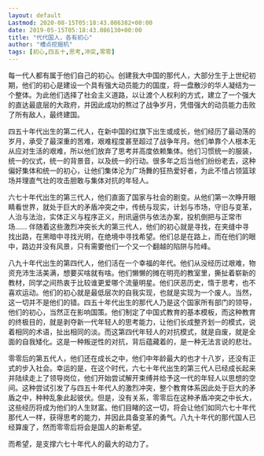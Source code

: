 ```yaml
---
layout: default
Lastmod: 2020-08-15T05:18:43.086382+00:00
date: 2019-05-15T05:18:43.086130+00:00
title: "代代国人，各有初心"
author: "槽点挖掘机"
tags: [初心,四五十,思考,冲突,零零]
---
```


每一代人都有属于他们自己的初心。创建我大中国的那代人，大部分生于上世纪初期，他们的初心是建设一个具有强大动员能力的国度，将一盘散沙的华人凝结为一个整体。为此他们选择了社会主义道路，以让渡个人权利的方式，建立了一个强大的直达最底层的大政府，并因此成功的熬过了战争岁月，凭借强大的动员能力击败了所有敌人，最终建国。

四五十年代出生的第二代人，在新中国的红旗下出生或成长，他们经历了最动荡的岁月，承受了最深重的苦难，艰难程度甚至超过了战争年月。他们单靠个人根本无从应对生活的艰难，所以他们放弃了思考并高度依赖集体。他们习惯统一的服装，统一的仪式，统一的背景音，以及统一的行动。很多年之后当他们纷纷老去，这种偏好集体和统一的初心，让他们集体沦为广场舞的狂热爱好者，为此不惜占领篮球场并理直气壮的攻击胆敢与集体对抗的年轻人。

六七十年代出生的第三代人，他们直面了国家与社会的剧变。从他们第一次睁开眼睛看世界，就处于巨大的矛盾冲突之中，传统与现实，计划与市场，守旧与变革，人治与法治，实体正义与程序正义，刑讯逼供与依法办案，投机倒把与正常市场…… 伴随着这些激烈冲突长大的第三代人，他们的初心就是寻找，在夹缝中寻找出路，在黑暗中寻找光明，在绝境中寻找希望。他们总是在路上，而在他们的眼中，路边并没有风景，只有需要他们一个又一个翻越的陷阱与险峰。

八九十年代出生的第四代人，他们活在一个幸福的年代。他们从没经历过艰难，物资充沛生活美满，想要买啥就有啥。他们懒懒的摊在明亮的教室里，撕扯着崭新的教材，同学之间热衷于比较谁更爱哪个流量明星。他们厌恶历史，惰于思考，也不喜欢运动。他们的初心就是最低层次的自我实现，也就是实现为一个废人。当然，这一切并不是他们的错。四五十年代出生的那代人乃是这个国家所有部门的领导，他们的初心，当然正在影响国策。他们制定了中国式教育的基本模板，而这种教育的终极目的，就是剥夺新一代年轻人的思考能力，让他们长成整齐划一的模式，说着相同的术语，扯出相同的淡。而这第四代年轻人的对抗模式，就是自废，就是全面的自我矮化。这是一种叛逆性的对抗，背后蕴藏着的，是一种无法言说的悲壮。

零零后的第五代人，他们还在成长之中，他们中年龄最大的也才十八岁，还没有正式的步入社会。幸运的是，在这个时代，六七十年代出生的第三代人已经成长起来并陆续走上了领导岗位，他们开始尝试解开束缚并给予这一代的年轻人以思想的空间。这种尝试引发了与四五十年代人的激烈冲突，整个教育体系因此处于巨大的矛盾之中，种种乱象此起彼伏。但是，没有关系，零零后在这种矛盾冲突之中长大，这些经历将成为他们的人生财富。他们目睹的这一切，将会让他们如同六七十年代那代人一样，获得思考的能力，并因此具备变革的勇气。八九十年代的那代国人已经算废了，然而零零后将会是国人的新希望。

而希望，是支撑六七十年代人的最大的动力了。
